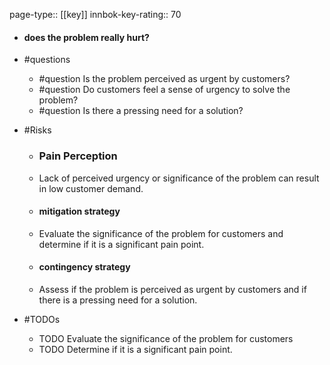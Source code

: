 page-type:: [[key]]
innbok-key-rating:: 70
- #### does the problem really hurt?
- #questions
  - #question Is the problem perceived as urgent by customers?
  - #question Do customers feel a sense of urgency to solve the problem?
  - #question Is there a pressing need for a solution?
- #Risks

  - ### Pain Perception
  - Lack of perceived urgency or significance of the problem can result in low customer demand.
  - #### mitigation strategy
  - Evaluate the significance of the problem for customers and determine if it is a significant pain point.
  - #### contingency strategy
  - Assess if the problem is perceived as urgent by customers and if there is a pressing need for a solution.
- #TODOs
  - TODO Evaluate the significance of the problem for customers
  - TODO  Determine if it is a significant pain point.



